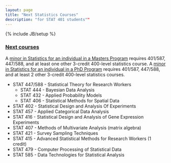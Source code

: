 ```yaml
---
layout: page
title: "Next Statistics Courses"
description: "for STAT 401 students""
---
```

{% include JB/setup %}

### [Next courses](http://catalog.iastate.edu/azcourses/stat/)

A [minor in Statistics for an individual in a Masters Program](http://www.stat.iastate.edu/graduate-program/mscminor/) requires 401/587, 
447/588, and at least one other 3-credit 400-level statistics course. 
A [minor in Statistics for an individual in a PhD Program](http://www.stat.iastate.edu/graduate-program/grad-phd-requirements/minor-in-phd/) requires 401/587, 447/588, and at least 2 other 3-credit 400-level statistics courses.

- STAT 447/588 - Statistical Theory for Research Workers
  - STAT 444 - Bayesian Data Analysis
  - STAT 432 - Applied Probability Models
  - STAT 406 - Statistical Methods for Spatial Data
- STAT 402 - Statistical Design and Analysis Of Experiments  
- STAT 457 - Applied Categorical Data Analysis
- STAT 416 - Statistical Design and Analysis of Gene Expression Experiments
- STAT 407 - Methods of Multivariate Analysis (matrix algebra)
- STAT 421 - Survey Sampling Techniques
- STAT 415 - Advanced Statistical Methods for Research Workers (1 credit)
- STAT 479 - Computer Processing of Statistical Data
- STAT 585 - Data Technologies for Statistical Analysis
